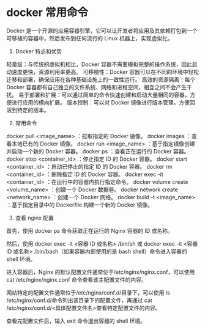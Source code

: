 # docker 常用命令

Docker 是一个开源的应用容器引擎，它可以让开发者将应用及其依赖打包到一个可移植的容器中，然后发布到任何流行的 Linux 机器上，实现虚拟化。

1. Docker 特点和优势

轻量级：与传统的虚拟机相比，Docker 容器不需要模拟完整的操作系统，因此启动速度更快，资源利用率更高。
可移植性：Docker 容器可以在不同的环境中轻松迁移和部署，确保应用在各种基础设施上的一致性运行。
高效的资源隔离：每个 Docker 容器都有自己独立的文件系统、网络和进程空间，相互之间不会产生干扰。
易于部署和扩展：可以通过简单的命令快速创建和启动大量相同的容器，方便进行应用的横向扩展。
版本控制：可以对 Docker 镜像进行版本管理，方便回滚到特定的版本。

2. 常用命令

docker pull <image_name> ：拉取指定的 Docker 镜像。
docker images ：查看本地已有的 Docker 镜像。
docker run <image_name> ：基于指定镜像创建并启动一个新的 Docker 容器。
docker ps ：查看正在运行的 Docker 容器。
docker stop <container_id> ：停止指定 ID 的 Docker 容器。
docker start <container_id> ：启动已停止的指定 ID 的 Docker 容器。
docker rm <container_id> ：删除指定 ID 的 Docker 容器。
docker exec -it <container_id> <command> ：在运行中的容器内执行指定命令。
docker volume create <volume_name> ：创建一个 Docker 数据卷。
docker network create <network_name> ：创建一个 Docker 网络。
docker build -t <image_name> <directory> ：基于指定目录中的 Dockerfile 构建一个新的 Docker 镜像。

3. 查看 nginx 配置

首先，使用 docker ps 命令获取正在运行的 Nginx 容器的 ID 或名称。

然后，使用 docker exec -it <容器 ID 或名称> /bin/sh 或 docker exec -it <容器 ID 或名称> /bin/bash（如果容器内部使用的是 bash shell）命令进入容器的 shell 环境。

进入容器后，Nginx 的默认配置文件通常位于/etc/nginx/nginx.conf，可以使用 cat /etc/nginx/nginx.conf 命令查看该主配置文件的内容。

网站特定的配置文件通常位于/etc/nginx/conf.d/目录下，可以使用 ls /etc/nginx/conf.d/命令列出该目录下的配置文件，再通过 cat /etc/nginx/conf.d/<具体配置文件名>查看特定配置文件的内容。

查看完配置文件后，输入 exit 命令退出容器的 shell 环境。
